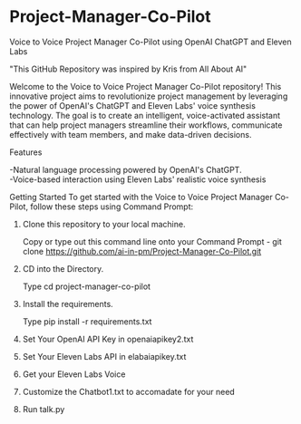 # Project-Manager-Co-Pilot
Voice to Voice Project Manager Co-Pilot using OpenAI ChatGPT and Eleven Labs

"This GitHub Repository was inspired by Kris from All About AI"

Welcome to the Voice to Voice Project Manager Co-Pilot repository! This innovative project aims to revolutionize project management by leveraging the power of OpenAI's ChatGPT and Eleven Labs' voice synthesis technology. The goal is to create an intelligent, voice-activated assistant that can help project managers streamline their workflows, communicate effectively with team members, and make data-driven decisions.

Features

-Natural language processing powered by OpenAI's ChatGPT.  
-Voice-based interaction using Eleven Labs' realistic voice synthesis

Getting Started
To get started with the Voice to Voice Project Manager Co-Pilot, follow these steps using Command Prompt:

1. Clone this repository to your local machine.
   
   Copy or type out this command line onto your Command Prompt - git clone https://github.com/ai-in-pm/Project-Manager-Co-Pilot.git

3. CD into the Directory.
   
   Type cd project-manager-co-pilot

5. Install the requirements.
   
   Type pip install -r requirements.txt

7. Set Your OpenAI API Key in openaiapikey2.txt

8. Set Your Eleven Labs API in elabaiapikey.txt

9. Get your Eleven Labs Voice

10. Customize the Chatbot1.txt to accomadate for your need

11. Run talk.py
